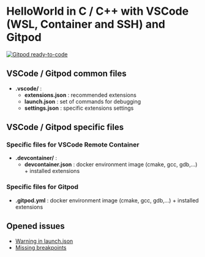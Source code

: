 # HelloWorld in C / C++ with VSCode (WSL, Container and SSH) and Gitpod

[![Gitpod ready-to-code](https://img.shields.io/badge/Gitpod-ready--to--code-blue?logo=gitpod)](https://gitpod.io/#https://github.com/jgueytat/HelloWorld-in-C/src/master/)

## VSCode / Gitpod common files

* **.vscode/** :
    * **extensions.json** : recommended extensions
    * **launch.json** : set of commands for debugging
    * **settings.json** : specific extensions settings

## VSCode / Gitpod specific files

### Specific files for VSCode Remote Container

* **.devcontainer/** :
    * **devcontainer.json** : docker environment image (cmake, gcc, gdb,...) + installed extensions

### Specific files for Gitpod

* **.gitpod.yml** : docker environment image (cmake, gcc, gdb,...) + installed extensions

## Opened issues

* [Warning in launch.json](https://github.com/gitpod-io/gitpod/issues/3470)
* [Missing breakpoints](https://github.com/WebFreak001/code-debug/issues/260)

